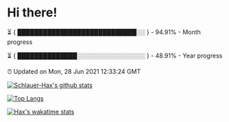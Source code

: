 # Hi there!

⏳ { ████████████████████████████░░ } - 94.91% - Month progress

⏳ { ██████████████░░░░░░░░░░░░░░░░ } - 48.91% - Year progress

⏰ Updated on Mon, 28 Jun 2021 12:33:24 GMT


[![Schlauer-Hax's github stats](https://github-readme-stats.vercel.app/api?username=Schlauer-Hax&show_icons=true&theme=dark&count_private=true)](https://github.com/Schlauer-Hax)


[![Top Langs](https://github-readme-stats.vercel.app/api/top-langs/?username=Schlauer-Hax&layout=compact&theme=dark)](https://github.com/Schlauer-Hax?tab=repositories)


[![Hax's wakatime stats](https://github-readme-stats.vercel.app/api/wakatime?username=Hax&theme=dark)](https://wakatime.com/@Hax)

